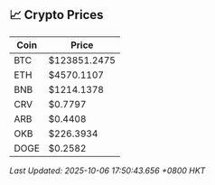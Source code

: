## 📈 Crypto Prices

| Coin | Price |
| ---- | ----- |
| BTC | $123851.2475 |
| ETH | $4570.1107 |
| BNB | $1214.1378 |
| CRV | $0.7797 |
| ARB | $0.4408 |
| OKB | $226.3934 |
| DOGE | $0.2582 |

_Last Updated: 2025-10-06 17:50:43.656 +0800 HKT_